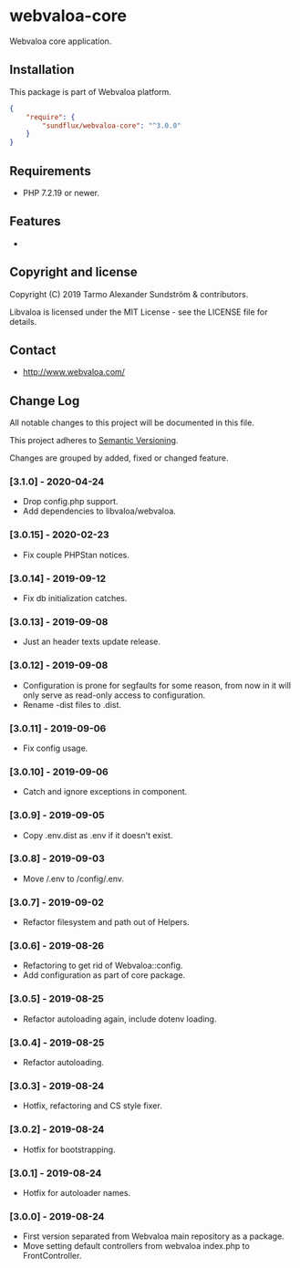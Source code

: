 webvaloa-core
========

Webvaloa core application.

## Installation

This package is part of Webvaloa platform.

```json
{
    "require": {
        "sundflux/webvaloa-core": "^3.0.0"
    }
}
```

## Requirements

- PHP 7.2.19 or newer.

## Features

- 

## Copyright and license

Copyright (C) 2019 Tarmo Alexander Sundström & contributors.

Libvaloa is licensed under the MIT License - see the LICENSE file for details.

## Contact

- http://www.webvaloa.com/

## Change Log
All notable changes to this project will be documented in this file.

This project adheres to [Semantic Versioning](http://semver.org/).

Changes are grouped by added, fixed or changed feature.

### [3.1.0] - 2020-04-24
- Drop config.php support.
- Add dependencies to libvaloa/webvaloa.

### [3.0.15] - 2020-02-23
- Fix couple PHPStan notices.

### [3.0.14] - 2019-09-12
- Fix db initialization catches.

### [3.0.13] - 2019-09-08
- Just an header texts update release.

### [3.0.12] - 2019-09-08
- Configuration is prone for segfaults for some reason, from now in it will only serve as read-only access to configuration.
- Rename -dist files to .dist.

### [3.0.11] - 2019-09-06
- Fix config usage.

### [3.0.10] - 2019-09-06
- Catch and ignore exceptions in component.

### [3.0.9] - 2019-09-05
- Copy .env.dist as .env if it doesn't exist.

### [3.0.8] - 2019-09-03
- Move /.env to /config/.env.

### [3.0.7] - 2019-09-02
- Refactor filesystem and path out of Helpers.

### [3.0.6] - 2019-08-26
- Refactoring to get rid of Webvaloa::config.
- Add configuration as part of core package.

### [3.0.5] - 2019-08-25
- Refactor autoloading again, include dotenv loading.

### [3.0.4] - 2019-08-25
- Refactor autoloading.

### [3.0.3] - 2019-08-24
- Hotfix, refactoring and CS style fixer.

### [3.0.2] - 2019-08-24
- Hotfix for bootstrapping.

### [3.0.1] - 2019-08-24
- Hotfix for autoloader names.

### [3.0.0] - 2019-08-24
- First version separated from Webvaloa main repository as a package. 
- Move setting default controllers from webvaloa index.php to FrontController.
